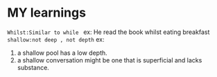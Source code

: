 # MY learnings
```Whilst:Similar to while ```
ex: He read the book whilst eating breakfast
``` shallow:not deep , not depth```
ex:
1. a shallow pool has a low depth.
2.  a shallow conversation might be one that is superficial and lacks substance.


